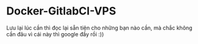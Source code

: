 # Docker-GitlabCI-VPS
Lưu lại lúc cần thì đọc lại sẵn tiện cho những bạn nào cần,
mà chắc không cần đâu vì cái này thì google đầy rồi :))
